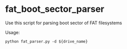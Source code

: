 # fat_boot_sector_parser
Use this script for parsing boot sector of FAT filesystems

Usage:

`python fat_parser.py -d ${drive_name}`
